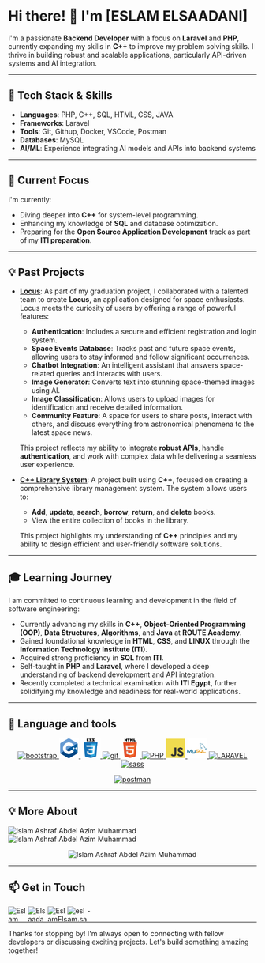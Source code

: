 # Hi there! 👋 I'm [ESLAM ELSAADANI]

I'm a passionate **Backend Developer** with a focus on **Laravel** and **PHP**, currently expanding my skills in **C++** to improve my problem solving skills. I thrive in building robust and scalable applications, particularly API-driven systems and AI integration.

---

## 🔧 **Tech Stack & Skills**
- **Languages**: PHP, C++, SQL, HTML, CSS, JAVA
- **Frameworks**: Laravel
- **Tools**: Git, Githup, Docker, VSCode, Postman
- **Databases**: MySQL
- **AI/ML**: Experience integrating AI models and APIs into backend systems

---

## 🌱 **Current Focus**
I'm currently:
- Diving deeper into **C++** for system-level programming.
- Enhancing my knowledge of **SQL** and database optimization.
- Preparing for the **Open Source Application Development** track as part of my **ITI preparation**.

---

## 💡 **Past Projects**
- **[Locus](https://github.com/ESLAMELSAADANI/LOCUS_APIs-U-)**: As part of my graduation project, I collaborated with a talented team to create **Locus**, an application designed for space enthusiasts. Locus meets the curiosity of users by offering a range of powerful features:
  - **Authentication**: Includes a secure and efficient registration and login system.
  - **Space Events Database**: Tracks past and future space events, allowing users to stay informed and follow significant occurrences.
  - **Chatbot Integration**: An intelligent assistant that answers space-related queries and interacts with users.
  - **Image Generator**: Converts text into stunning space-themed images using AI.
  - **Image Classification**: Allows users to upload images for identification and receive detailed information.
  - **Community Feature**: A space for users to share posts, interact with others, and discuss everything from astronomical phenomena to the latest space news.
  
  This project reflects my ability to integrate **robust APIs**, handle **authentication**, and work with complex data while delivering a seamless user experience.

- **[C++ Library System](https://github.com/ESLAMELSAADANI/LibrarySystemCPP)**: A project built using **C++**, focused on creating a comprehensive library management system. The system allows users to:
  - **Add**, **update**, **search**, **borrow**, **return**, and **delete** books.
  - View the entire collection of books in the library.
  
  This project highlights my understanding of **C++** principles and my ability to design efficient and user-friendly software solutions.

---

## 🎓 **Learning Journey**
I am committed to continuous learning and development in the field of software engineering:
- Currently advancing my skills in **C++**, **Object-Oriented Programming (OOP)**, **Data Structures**, **Algorithms**, and **Java** at **ROUTE Academy**.
- Gained foundational knowledge in **HTML**, **CSS**, and **LINUX** through the **Information Technology Institute (ITI)**.
- Acquired strong proficiency in **SQL** from **ITI**.
- Self-taught in **PHP** and **Laravel**, where I developed a deep understanding of backend development and API integration.
- Recently completed a technical examination with **ITI Egypt**, further solidifying my knowledge and readiness for real-world applications.

---


## 🔧 **Language and tools** 
<p align="center"> <a href="https://getbootstrap.com" target="_blank" rel="noreferrer">
<img src="https://cdn.worldvectorlogo.com/logos/bootstrap-4.svg" alt="bootstrap" width="40" height="40"/> </a> <a href="https://www.w3schools.com/cpp/" target="_blank" rel="noreferrer"> <img src="https://raw.githubusercontent.com/devicons/devicon/master/icons/cplusplus/cplusplus-original.svg" alt="cplusplus" width="40" height="40"/> </a> <a href="https://www.w3schools.com/css/" target="_blank" rel="noreferrer"> <img src="https://raw.githubusercontent.com/devicons/devicon/master/icons/css3/css3-original-wordmark.svg" alt="css3" width="40" height="40"/> </a> <a href="https://git-scm.com/" target="_blank" rel="noreferrer"> <img src="https://www.vectorlogo.zone/logos/git-scm/git-scm-icon.svg" alt="git" width="40" height="40"/> </a> <a href="https://www.w3.org/html/" target="_blank" rel="noreferrer"> <img src="https://raw.githubusercontent.com/devicons/devicon/master/icons/html5/html5-original-wordmark.svg" alt="html5" width="40" height="40"/> </a> <a href="https://www.php.net/" target="_blank" rel="noreferrer"> <img src="https://www.svgrepo.com/show/452088/php.svg" alt="PHP" width="40" height="40"/> </a> <a href="https://developer.mozilla.org/en-US/docs/Web/JavaScript" target="_blank" rel="noreferrer"> <img src="https://raw.githubusercontent.com/devicons/devicon/master/icons/javascript/javascript-original.svg" alt="javascript" width="40" height="40"/> </a> <a href="https://www.mysql.com/" target="_blank" rel="noreferrer"> <img src="https://raw.githubusercontent.com/devicons/devicon/master/icons/mysql/mysql-original-wordmark.svg" alt="mysql" width="40" height="40"/> </a> <a href="https://laravel.com/" target="_blank" rel="noreferrer"> <img src="https://cdn.worldvectorlogo.com/logos/laravel-2.svg" alt="LARAVEL" width="40" height="40"/> </a>  <a href="https://www.linux.org/" target="_blank" rel="noreferrer"> <img src="https://cdn.worldvectorlogo.com/logos/linux-tux.svg" alt="sass" width="40" height="40"/> </a>
<p align="center"> <a href="https://www.postman.com/" target="_blank" rel="noreferrer">
<img src="https://cdn.worldvectorlogo.com/logos/postman.svg" alt="postman" width="40" height="40"/> </a>
</p>

---

## 💡 **More About**
<p >
<img src="https://github-readme-stats.vercel.app/api?username=Islam Ashraf Abdel Azim Muhammad&show_icons=true&locale=en" alt="Islam Ashraf Abdel Azim Muhammad" />
&nbsp;<img src="https://github-readme-stats.vercel.app/api/top-langs?username=Islam Ashraf Abdel Azim Muhammad&show_icons=true&locale=en&layout=compact" alt="Islam Ashraf Abdel Azim Muhammad" />
</p>
<p align="center"><img  src="https://github-readme-streak-stats.herokuapp.com/?user=Islam Ashraf Abdel Azim Muhammad&" alt="Islam Ashraf Abdel Azim Muhammad" /></p>


---

## 📫 **Get in Touch**
<p align="left">
-<a href="https://www.linkedin.com/in/eslam-elsaadany-234957175/" target="_blank"><img align="left" src="https://raw.githubusercontent.com/rahuldkjain/github-profile-readme-generator/master/src/images/icons/Social/linked-in-alt.svg" alt="Eslam Elsaadany" height="30" width="40" /></a>
<a href="https://codeforces.com/profile/Elsaadany_1" target="_blank"><img align="left" src="https://raw.githubusercontent.com/rahuldkjain/github-profile-readme-generator/master/src/images/icons/Social/codeforces.svg" alt="Elsaadany_1" height="30" width="40" /></a>
<a href="https://leetcode.com/" target="_blank"><img align="left" src="https://cdn.iconscout.com/icon/free/png-512/free-leetcode-logo-icon-download-in-svg-png-gif-file-formats--technology-social-media-vol-4-pack-logos-icons-2944960.png?f=webp&w=256" alt="EslamElsaadany" height="30" width="40" /></a>
<a href="mailto:eslam.saadany22@gmail.com" target="_blank"><img align="left" src="https://www.reshot.com/preview-assets/icons/KBWMXNVG5Q/email-KBWMXNVG5Q.svg" alt="eslam.saadany22@gmail.com" height="30" width="40" /></a>
</p>

---

Thanks for stopping by! I'm always open to connecting with fellow developers or discussing exciting projects. Let's build something amazing together!
